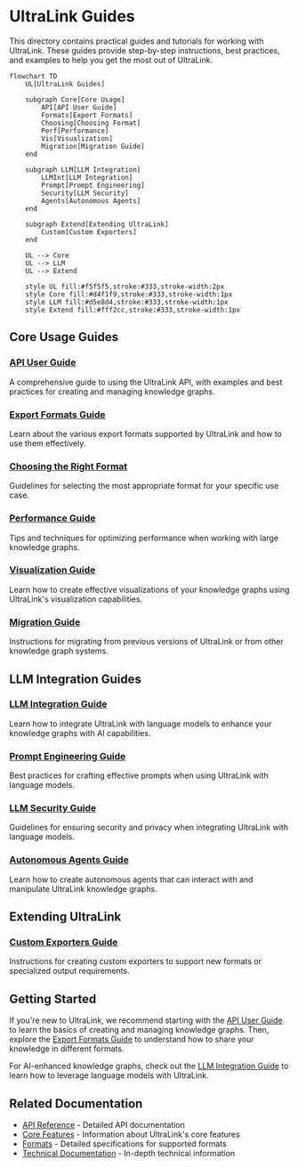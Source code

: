 # UltraLink Guides

This directory contains practical guides and tutorials for working with UltraLink. These guides provide step-by-step instructions, best practices, and examples to help you get the most out of UltraLink.

```mermaid
flowchart TD
    UL[UltraLink Guides]
    
    subgraph Core[Core Usage]
        API[API User Guide]
        Formats[Export Formats]
        Choosing[Choosing Format]
        Perf[Performance]
        Vis[Visualization]
        Migration[Migration Guide]
    end
    
    subgraph LLM[LLM Integration]
        LLMInt[LLM Integration]
        Prompt[Prompt Engineering]
        Security[LLM Security]
        Agents[Autonomous Agents]
    end
    
    subgraph Extend[Extending UltraLink]
        Custom[Custom Exporters]
    end
    
    UL --> Core
    UL --> LLM
    UL --> Extend
    
    style UL fill:#f5f5f5,stroke:#333,stroke-width:2px
    style Core fill:#d4f1f9,stroke:#333,stroke-width:1px
    style LLM fill:#d5e8d4,stroke:#333,stroke-width:1px
    style Extend fill:#fff2cc,stroke:#333,stroke-width:1px
```

## Core Usage Guides

### [API User Guide](./api-user-guide.md)
A comprehensive guide to using the UltraLink API, with examples and best practices for creating and managing knowledge graphs.

### [Export Formats Guide](./export-formats.md)
Learn about the various export formats supported by UltraLink and how to use them effectively.

### [Choosing the Right Format](./choosing-format.md)
Guidelines for selecting the most appropriate format for your specific use case.

### [Performance Guide](./performance.md)
Tips and techniques for optimizing performance when working with large knowledge graphs.

### [Visualization Guide](./visualization.md)
Learn how to create effective visualizations of your knowledge graphs using UltraLink's visualization capabilities.

### [Migration Guide](./migration-guide.md)
Instructions for migrating from previous versions of UltraLink or from other knowledge graph systems.

## LLM Integration Guides

### [LLM Integration Guide](./llm-integration.md)
Learn how to integrate UltraLink with language models to enhance your knowledge graphs with AI capabilities.

### [Prompt Engineering Guide](./prompt-engineering.md)
Best practices for crafting effective prompts when using UltraLink with language models.

### [LLM Security Guide](./llm-security.md)
Guidelines for ensuring security and privacy when integrating UltraLink with language models.

### [Autonomous Agents Guide](./autonomous-agents.md)
Learn how to create autonomous agents that can interact with and manipulate UltraLink knowledge graphs.

## Extending UltraLink

### [Custom Exporters Guide](./custom-exporters.md)
Instructions for creating custom exporters to support new formats or specialized output requirements.

## Getting Started

If you're new to UltraLink, we recommend starting with the [API User Guide](./api-user-guide.md) to learn the basics of creating and managing knowledge graphs. Then, explore the [Export Formats Guide](./export-formats.md) to understand how to share your knowledge in different formats.

For AI-enhanced knowledge graphs, check out the [LLM Integration Guide](./llm-integration.md) to learn how to leverage language models with UltraLink.

## Related Documentation

- [API Reference](../api/README.md) - Detailed API documentation
- [Core Features](../core-features/README.md) - Information about UltraLink's core features
- [Formats](../formats/README.md) - Detailed specifications for supported formats
- [Technical Documentation](../technical/README.md) - In-depth technical information 